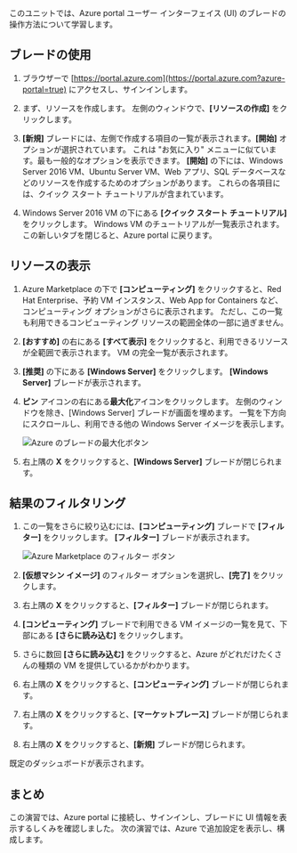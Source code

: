 このユニットでは、Azure portal ユーザー インターフェイス (UI) のブレードの操作方法について学習します。

## <a name="working-with-blades"></a>ブレードの使用

1. ブラウザーで [https://portal.azure.com](https://portal.azure.com?azure-portal=true) にアクセスし、サインインします。

2. まず、リソースを作成します。 左側のウィンドウで、**[リソースの作成]** をクリックします。

3. **[新規]** ブレードには、左側で作成する項目の一覧が表示されます。**[開始]** オプションが選択されています。 これは "お気に入り" メニューに似ています。最も一般的なオプションを表示できます。 **[開始]** の下には、Windows Server 2016 VM、Ubuntu Server VM、Web アプリ、SQL データベースなどのリソースを作成するためのオプションがあります。 これらの各項目には、クイック スタート チュートリアルが含まれています。

4. Windows Server 2016 VM の下にある **[クイック スタート チュートリアル]** をクリックします。 Windows VM のチュートリアルが一覧表示されます。 この新しいタブを閉じると、Azure portal に戻ります。

## <a name="viewing-resources"></a>リソースの表示

1. Azure Marketplace の下で **[コンピューティング]** をクリックすると、Red Hat Enterprise、予約 VM インスタンス、Web App for Containers など、コンピューティング オプションがさらに表示されます。 ただし、この一覧も利用できるコンピューティング リソースの範囲全体の一部に過ぎません。

2. **[おすすめ]** の右にある **[すべて表示]** をクリックすると、利用できるリソースが全範囲で表示されます。 VM の完全一覧が表示されます。

3. **[推奨]** の下にある **[Windows Server]** をクリックします。 **[Windows Server]** ブレードが表示されます。

4. **ピン** アイコンの右にある**最大化**アイコンをクリックします。 左側のウィンドウを除き、[Windows Server] ブレードが画面を埋めます。 一覧を下方向にスクロールし、利用できる他の Windows Server イメージを表示します。

    ![Azure のブレードの最大化ボタン](../media-draft/6-maximize-button.png)

5. 右上隅の **X** をクリックすると、**[Windows Server]** ブレードが閉じられます。

## <a name="filtering-results"></a>結果のフィルタリング

1. この一覧をさらに絞り込むには、**[コンピューティング]** ブレードで **[フィルター]** をクリックします。 **[フィルター]** ブレードが表示されます。

    ![Azure Marketplace のフィルター ボタン](../media-draft/6-filter.png)

2. **[仮想マシン イメージ]** のフィルター オプションを選択し、**[完了]** をクリックします。

3. 右上隅の **X** をクリックすると、**[フィルター]** ブレードが閉じられます。

1. **[コンピューティング]** ブレードで利用できる VM イメージの一覧を見て、下部にある **[さらに読み込む]** をクリックします。

1. さらに数回 **[さらに読み込む]** をクリックすると、Azure がどれだけたくさんの種類の VM を提供しているかがわかります。

1. 右上隅の **X** をクリックすると、**[コンピューティング]** ブレードが閉じられます。

1. 右上隅の **X** をクリックすると、**[マーケットプレース]** ブレードが閉じられます。

1. 右上隅の **X** をクリックすると、**[新規]** ブレードが閉じられます。

既定のダッシュボードが表示されます。

## <a name="summary"></a>まとめ

この演習では、Azure portal に接続し、サインインし、ブレードに UI 情報を表示するしくみを確認しました。 次の演習では、Azure で追加設定を表示し、構成します。
